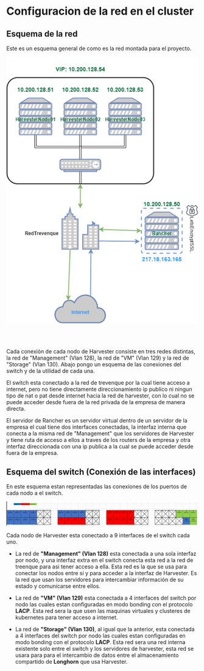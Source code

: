 # Configuracion de la red en el cluster

## Esquema de la red

Este es un esquema general de como es la red montada para el proyecto.

<img src="EsquemaNetwork.png" width="1000">

<br></br>

Cada conexión de cada nodo de Harvester consiste en tres redes distintas, la red de "Management" (Vlan 128), la red de "VM" (Vlan 129) y la red de "Storage" (Vlan 130). Abajo pongo un esquema de las conexiones del switch y de la utilidad de cada una.

El switch esta conectado a la red de trevenque por la cual tiene acceso a internet, pero no tiene directamente direccionamiento ip publico ni ningun tipo de nat o pat desde internet hacia la red de harvester, con lo cual no se puede acceder desde fuera de la red privada de la empresa de manera directa. 

El servidor de Rancher es un servidor virtual dentro de un servidor de la empresa el cual tiene dos interfaces conectadas, la interfaz interna que conecta a la misma red de "Management" que los servidores de Harvester y tiene ruta de acceso a ellos a traves de los routers de la empresa y otra interfaz direccionada con una ip publica a la cual se puede acceder desde fuera de la empresa.

## Esquema del switch (Conexión de las interfaces)

En este esquema estan representadas las conexiones de los puertos de cada nodo a el switch.

<img src="EsquemaConexiones.png" width="1000">

Cada nodo de Harvester esta conectado a 9 interfaces de el switch cada uno.

- La red de **"Management" (Vlan 128)** esta conectada a una sola interfaz por nodo, y una interfaz extra en el switch conecta esta red a la red de treenque para asi tener acceso a ella. Esta red es la que se usa para conectar los nodos entre si y para acceder a la interfaz de Harvester. Es la red que usan los servidores para intercambiar información de su estado y comunicarse entre ellos.

- La red de **"VM" (Vlan 129)** esta conectada a 4 interfaces del switch por nodo las cuales estan configuradas en modo bonding con el protocolo **LACP**. Esta red sera la que usen las maquinas virtuales y clusteres de kubernetes para tener acceso a internet. 

- La red de **"Storage" (Vlan 130)**, al igual que la anterior, esta conectada a 4 interfaces del switch por nodo las cuales estan configuradas en modo bonding con el protocolo **LACP**. Esta red sera una red interna existente solo entre el switch y los servidores de harvester, esta red se usara para para el intercambio de datos entre el almacenamiento compartido de **Longhorn** que usa Harvester.